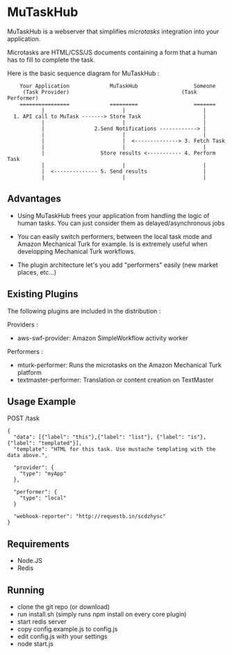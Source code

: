 # MuTaskHub

MuTaskHub is a webserver that simplifies *microtasks* integration into your application.

Microtasks are HTML/CSS/JS documents containing a form that a human has to fill to complete the task.

Here is the basic sequence diagram for MuTaskHub :

````
    Your Application             MuTaskHub                  Someone
     (Task Provider)                                    (Task Performer)
    ================             =========                  =======
           |                         |                         |
  1. API call to MuTask -------> Store Task                    |
           |                         |                         |
           |                2.Send Notifications ------------> |
           |                         |                         |
           |                         |  <--------------> 3. Fetch Task
           |                         |                         |
           |                  Store results <----------- 4. Perform Task
           |                         |                         |
           |  <-------------- 5. Send results                  |
           |                         |                         |
````


## Advantages

 * Using MuTaskHub frees your application from handling the logic of human tasks. You can just consider them as delayed/asynchronous jobs

 * You can easily switch performers, between the local task mode and Amazon Mechanical Turk for example. Is is extremely useful when developping Mechanical Turk workflows.

 * The plugin architecture let's you add "performers" easily (new market places, etc...)


## Existing Plugins

The following plugins are included in the distribution :


Providers :

 * aws-swf-provider: Amazon SimpleWorkflow activity worker

Performers :

 * mturk-performer: Runs the microtasks on the Amazon Mechanical Turk platform
 * textmaster-performer: Translation or content creation on TextMaster


## Usage Example

POST /task

    {
      "data": [{"label": "this"},{"label": "list"}, {"label": "is"}, {"label": "templated"}],
      "template": "HTML for this task. Use mustache templating with the data above.",

      "provider": {
        "type": "myApp"
      },

      "performer": {
        "type": "local"
      }

      "webhook-reporter": "http://requestb.in/scdzhysc"
    }




## Requirements

 * Node.JS
 * Redis


## Running

 * clone the git repo (or download)
 * run install.sh (simply runs npm install on every core plugin)
 * start redis server
 * copy config.example.js to config.js
 * edit config.js with your settings
 * node start.js
